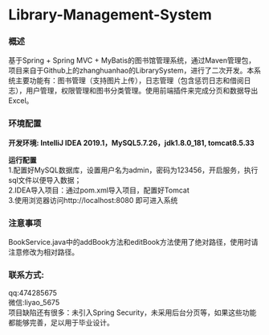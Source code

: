 # Library-Management-System
### 概述
基于Spring + Spring MVC + MyBatis的图书馆管理系统，通过Maven管理包，项目来自于Github上的zhanghuanhao的LibrarySystem，进行了二次开发。本系统主要功能有：图书管理（支持图片上传），日志管理（包含惩罚日志和借阅日志），用户管理，权限管理和图书分类管理。使用前端插件来完成分页和数据导出Excel。
### 环境配置        
**开发环境: IntelliJ IDEA 2019.1，MySQL5.7.26，jdk1.8.0_181, tomcat8.5.33**

**运行配置**  
1.配置好MySQL数据库，设置用户名为admin，密码为123456，开启服务，执行sql文件以便导入数据；  
2.IDEA导入项目：通过pom.xml导入项目，配置好Tomcat  
3.使用浏览器访问http://localhost:8080 即可进入系统
### 注意事项
BookService.java中的addBook方法和editBook方法使用了绝对路径，使用时请注意修改为相对路径。  
### 联系方式:  
qq:474285675  
微信:liyao_5675  
项目缺陷还有很多：未引入Spring Security，未采用后台分页等，如果这些功能都能够完善，足以用于毕业设计。
